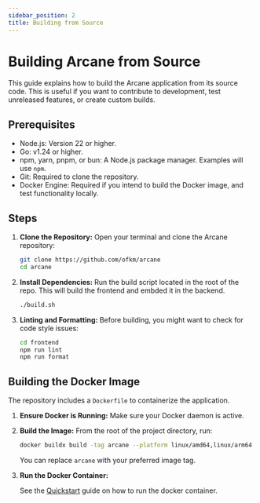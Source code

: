 ```yaml
---
sidebar_position: 2
title: Building from Source
---
```


# Building Arcane from Source

This guide explains how to build the Arcane application from its source code. This is useful if you want to contribute to development, test unreleased features, or create custom builds.

## Prerequisites

- Node.js: Version 22 or higher.
- Go: v1.24 or higher.
- npm, yarn, pnpm, or bun: A Node.js package manager. Examples will use `npm`.
- Git: Required to clone the repository.
- Docker Engine: Required if you intend to build the Docker image, and test functionality locally.

## Steps

1.  **Clone the Repository:**
    Open your terminal and clone the Arcane repository:

    ```bash
    git clone https://github.com/ofkm/arcane
    cd arcane
    ```

2.  **Install Dependencies:**
    Run the build script located in the root of the repo. This will build the frontend and embded it in the backend.

    ```bash
    ./build.sh
    ```

3.  **Linting and Formatting:**
    Before building, you might want to check for code style issues:

    ```bash
    cd frontend
    npm run lint
    npm run format
    ```

## Building the Docker Image

The repository includes a `Dockerfile` to containerize the application.

1.  **Ensure Docker is Running:** Make sure your Docker daemon is active.
2.  **Build the Image:** From the root of the project directory, run:

    ```bash
    docker buildx build -tag arcane --platform linux/amd64,linux/arm64 .
    ```

    You can replace `arcane` with your preferred image tag.

3.  **Run the Docker Container:**

    See the [Quickstart](/docs/getting-started/quickstart) guide on how to run the docker container.
